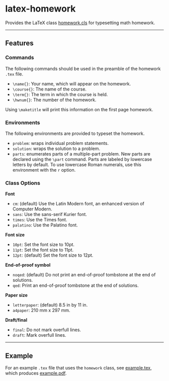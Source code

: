 # latex-homework

Provides the LaTeX class [homework.cls](homework.cls) for typesetting math homework.

*****************

## Features

### Commands

The following commands should be used in the preamble of the homework `.tex` file.

* `\name{}`:
  Your name, which will appear on the homework.
* `\course{}`:
  The name of the course.
* `\term{}`:
  The term in which the course is held.
* `\hwnum{}`:
  The number of the homework.

Using `\maketitle` will print this information on the first page homework.

### Environments

The following environments are provided to typeset the homework.

* `problem`:
  wraps individual problem statements.
* `solution`:
  wraps the solution to a problem.
* `parts`:
  enumerates parts of a multiple-part problem.
  New parts are declared using the `\part` command.
  Parts are labeled by lowercase letters by default.
  To use lowercase Roman numerals, use this environment with the `r` option.

### Class Options

**Font**

* `cm`:
  (default) Use the Latin Modern font, an enhanced version of Computer Modern.
* `sans`:
  Use the sans-serif Kurier font.
* `times`:
  Use the Times font.
* `palatino`:
  Use the Palatino font.

**Font size**

* `10pt`:
  Set the font size to 10pt.
* `11pt`:
  Set the font size to 11pt.
* `12pt`:
  (default) Set the font size to 12pt.

**End-of-proof symbol**

* `noqed`:
  (default) Do not print an end-of-proof tombstone at the end of solutions.
* `qed`:
  Print an end-of-proof tombstone at the end of solutions.

**Paper size**

* `letterpaper`:
  (default) 8.5 in by 11 in.
* `a4paper`:
  210 mm x 297 mm.

**Draft/final**

* `final`:
  Do not mark overfull lines.
* `draft`:
  Mark overfull lines.

******************

## Example

For an example `.tex` file that uses the `homework` class, see [example.tex](example.tex), which produces [example.pdf](example.pdf).
